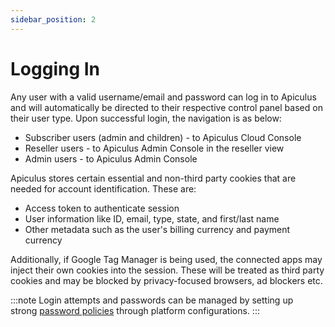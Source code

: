 ```yaml
---
sidebar_position: 2
---
```

# Logging In

Any user with a valid username/email and password can log in to Apiculus and will automatically be directed to their respective control panel based on their user type.
Upon successful login, the navigation is as below:

- Subscriber users (admin and children) - to Apiculus Cloud Console
- Reseller users - to Apiculus Admin Console in the reseller view
- Admin users - to Apiculus Admin Console

Apiculus stores certain essential and non-third party cookies that are needed for account identification. These are:

- Access token to authenticate session 
- User information like ID, email, type, state, and first/last name
- Other metadata such as the user's billing currency and payment currency

Additionally, if Google Tag Manager is being used, the connected apps may inject their own cookies into the session. These will be treated as third party cookies and may be blocked by privacy-focused browsers, ad blockers etc.

:::note
Login attempts and passwords can be managed by setting up strong [password policies](/docs/GettingStarted/LoginConfigurations/ConfiguringPasswordPolicies) through platform configurations.
:::




